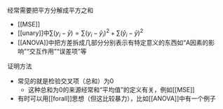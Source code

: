 经常需要把平方分解成平方之和
- [[MSE]]
- [[unary]]中$\sum(y_i-\bar y)=\sum (y_i-\hat y_i)^2+\sum (\hat y_i - \bar y)^2$
- [[ANOVA]]中把方差拆成几部分分别表示有特定意义的东西如“A因素的影响”“交互作用”“误差项”等

证明方法
- 常见的就是检验交叉项（总和）为0
  - 这种总和为0的来源经常和“平均值”的定义有关，例如[[MSE]]
- 有时可以用[[forall]]思想（但这比较暴力），比如[[ANOVA]]中有一个例子